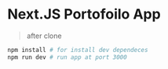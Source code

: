 # Next.JS Portofoilo App
> after clone 
```bash 
npm install # for install dev dependeces 
npm run dev # run app at port 3000
```
